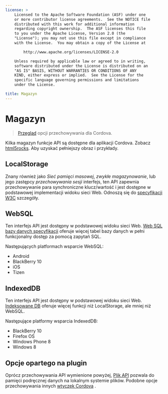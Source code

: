 ```yaml
---
license: >
    Licensed to the Apache Software Foundation (ASF) under one
    or more contributor license agreements.  See the NOTICE file
    distributed with this work for additional information
    regarding copyright ownership.  The ASF licenses this file
    to you under the Apache License, Version 2.0 (the
    "License"); you may not use this file except in compliance
    with the License.  You may obtain a copy of the License at

        http://www.apache.org/licenses/LICENSE-2.0

    Unless required by applicable law or agreed to in writing,
    software distributed under the License is distributed on an
    "AS IS" BASIS, WITHOUT WARRANTIES OR CONDITIONS OF ANY
    KIND, either express or implied.  See the License for the
    specific language governing permissions and limitations
    under the License.

title: Magazyn
---
```


# Magazyn

> [Przegląd](../../guide/overview/index.html) opcji przechowywania dla Cordova.

Kilka magazyn funkcje API są dostępne dla aplikacji Cordova. Zobacz [html5rocks][1]. Aby uzyskać pełniejszy obraz i przykłady.

 [1]: http://www.html5rocks.com/en/features/storage

## LocalStorage

Znany również jako *Sieć pamięci masowej*, *zwykłe magazynowanie*, lub jego zastępcy *przechowywania sesji* interfejs, ten API zapewnia przechowywanie para synchroniczne klucz/wartość i jest dostępne w podstawowej implementacji widoku sieci Web. Odnoszą się do [specyfikacji W3C][2] szczegóły.

 [2]: http://www.w3.org/TR/webstorage/

## WebSQL

Ten interfejs API jest dostępny w podstawowej widoku sieci Web. [Web SQL bazy danych specyfikacji][3] oferuje więcej tabel bazy danych w pełni funkcjonalny dostęp za pomocą zapytań SQL.

 [3]: http://dev.w3.org/html5/webdatabase/

Następujących platformach wsparcie WebSQL:

*   Android
*   BlackBerry 10
*   iOS
*   Tizen

## IndexedDB

Ten interfejs API jest dostępny w podstawowej widoku sieci Web. [Indeksowane DB][4] oferuje więcej funkcji niż LocalStorage, ale mniej niż WebSQL.

 [4]: http://www.w3.org/TR/IndexedDB/

Następujące platformy wsparcia IndexedDB:

*   BlackBerry 10
*   Firefox OS
*   Windows Phone 8
*   Windows 8

## Opcje opartego na plugin

Oprócz przechowywania API wymienione powyżej, [Plik API][5] pozwala do pamięci podręcznej danych na lokalnym systemie plików. Podobne opcje przechowywania innych [wtyczek Cordova][6] .

 [5]: https://github.com/apache/cordova-plugin-file/blob/master/doc/index.md
 [6]: http://plugins.cordova.io/